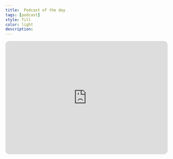 ```yaml
---
title:  Podcast of the day
tags: [podcast]
style: fill
color: light
description: 
---
```


<iframe style="border-radius:12px" 
src="https://open.spotify.com/embed/episode/0SyiN9n3KsMV3SYT9UG7N5?utm_source=generator" 
width="100%" height="352" frameBorder="0" allowfullscreen="" 
allow="autoplay; clipboard-write; encrypted-media; fullscreen; picture-in-picture" 
loading="lazy">
</iframe>
